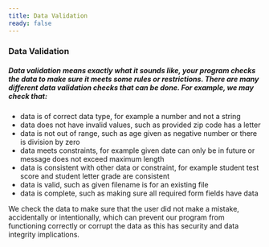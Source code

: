 ```yaml
---
title: Data Validation
ready: false
---
```


### Data Validation
##### Data validation means exactly what it sounds like, your program checks the data to make sure it meets some rules or restrictions. There are many different data validation checks that can be done. For example, we may check that:

  - data is of correct data type, for example a number and not a string
  - data does not have invalid values, such as provided zip code has a letter
  - data is not out of range, such as age given as negative number or there is division by zero
  - data meets constraints, for example given date can only be in future or message does not exceed maximum length
  - data is consistent with other data or constraint, for example student test score and student letter grade are consistent
  - data is valid, such as given filename is for an existing file
  - data is complete, such as making sure all required form fields have data

We check the data to make sure that the user did not make a mistake, accidentally or intentionally, which can prevent our program from functioning correctly or corrupt the data as this has security and data integrity implications.
